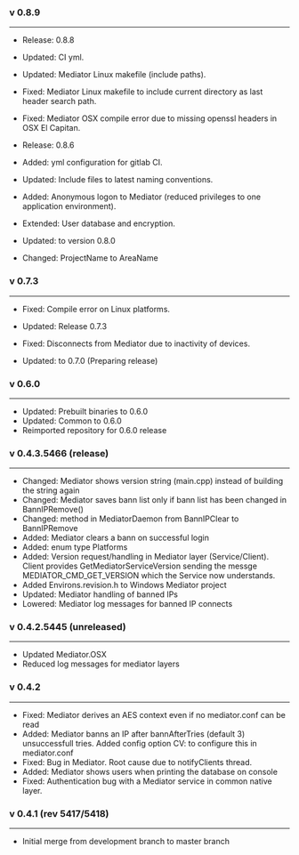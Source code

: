 ### v 0.8.9

---------------------------

* Release: 0.8.8
* Updated: CI yml.
* Updated: Mediator Linux makefile (include paths).
* Fixed: Mediator Linux makefile to include current directory as last header search path.
* Fixed: Mediator OSX compile error due to missing openssl headers in OSX El Capitan.

* Release: 0.8.6
* Added: yml configuration for gitlab CI.
* Updated: Include files to latest naming conventions.

* Added: Anonymous logon to Mediator (reduced privileges to one application environment).
* Extended: User database and encryption.
* Updated: to version 0.8.0
* Changed: ProjectName to AreaName


### v 0.7.3

---------------------------

* Fixed: Compile error on Linux platforms.
* Updated: Release 0.7.3

* Fixed: Disconnects from Mediator due to inactivity of devices.
* Updated: to 0.7.0 (Preparing release)


### v 0.6.0

---------------------------

* Updated: Prebuilt binaries to 0.6.0
* Updated: Common to 0.6.0
* Reimported repository for 0.6.0 release



### v 0.4.3.5466 (release)

---------------------------

* Changed: Mediator shows version string (main.cpp) instead of building the string again
* Changed: Mediator saves bann list only if bann list has been changed in BannIPRemove()
* Changed: method in MediatorDaemon from BannIPClear to BannIPRemove
* Added: Mediator clears a bann on successful login
* Added: enum type Platforms
* Added: Version request/handling in Mediator layer (Service/Client). Client provides GetMediatorServiceVersion sending the messge MEDIATOR_CMD_GET_VERSION which the Service now understands.
* Added Environs.revision.h to Windows Mediator project
* Updated: Mediator handling of banned IPs
* Lowered: Mediator log messages for banned IP connects



### v 0.4.2.5445 (unreleased)

---------------------------

* Updated Mediator.OSX 
* Reduced log messages for mediator layers


### v 0.4.2

---------------------------

* Fixed: Mediator derives an AES context even if no mediator.conf can be read
* Added: Mediator banns an IP after bannAfterTries (default 3) unsuccessfull tries. Added config option CV: to configure this in mediator.conf
* Fixed: Bug in Mediator. Root cause due to notifyClients thread.
* Added: Mediator shows users when printing the database on console
* Fixed: Authentication bug with a Mediator service in common native layer.


### v 0.4.1 (rev 5417/5418)

---------------------------

* Initial merge from development branch to master branch